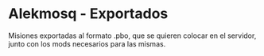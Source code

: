 Alekmosq - Exportados
===============

Misiones exportadas al formato .pbo, que se quieren colocar en el servidor, junto con los mods necesarios para las mismas.
